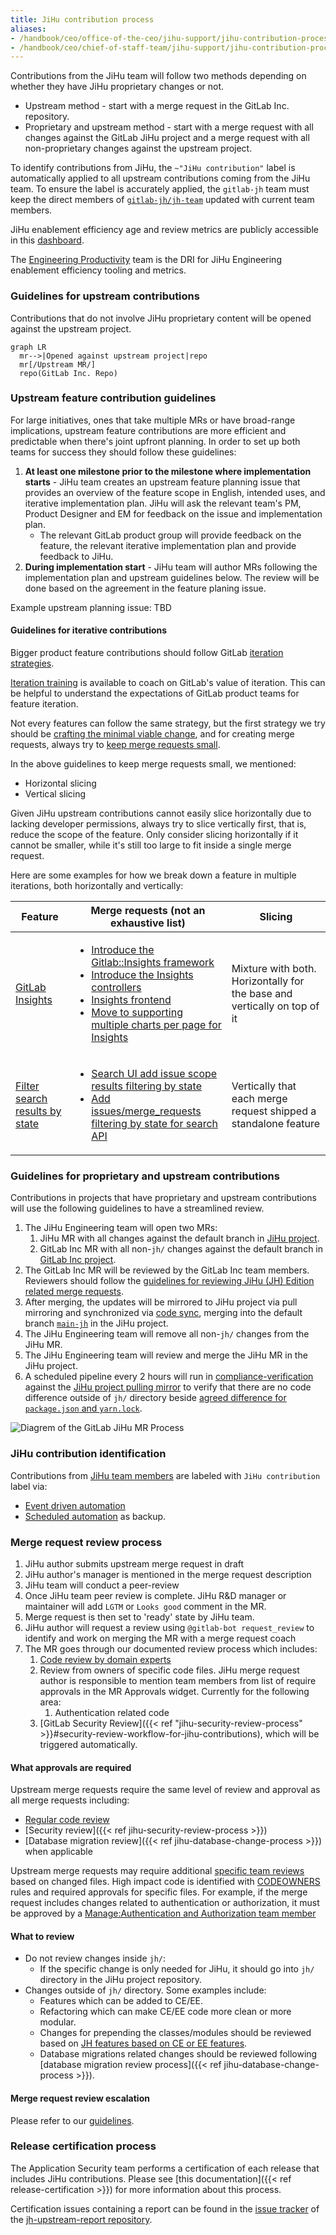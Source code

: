 ```yaml
---
title: JiHu contribution process
aliases:
- /handbook/ceo/office-of-the-ceo/jihu-support/jihu-contribution-process/
- /handbook/ceo/chief-of-staff-team/jihu-support/jihu-contribution-process/
---
```


Contributions from the JiHu team will follow two methods depending on whether they have JiHu proprietary changes or not.

- Upstream method - start with a merge request in the GitLab Inc. repository.
- Proprietary and upstream method - start with a merge request with all changes against the GitLab JiHu project and a merge request with all non-proprietary changes against the upstream project.

To identify contributions from JiHu, the `~"JiHu contribution"` label is automatically applied to all upstream contributions coming from the JiHu team. To ensure the label is accurately applied, the `gitlab-jh` team must keep the direct members of [`gitlab-jh/jh-team`](https://gitlab.com/groups/gitlab-jh/jh-team/-/group_members?with_inherited_permissions=exclude) updated with current team members.

JiHu enablement efficiency age and review metrics are publicly accessible in this [dashboard](https://app.periscopedata.com/shared/f7af38e3-0cea-4219-a5d3-6f6b25f10244?).

The [Engineering Productivity](/handbook/engineering/infrastructure/engineering-productivity/) team is the DRI for JiHu Engineering enablement efficiency tooling and metrics.

### Guidelines for upstream contributions

Contributions that do not involve JiHu proprietary content will be opened against the upstream project.

```mermaid
graph LR
  mr-->|Opened against upstream project|repo
  mr[/Upstream MR/]
  repo(GitLab Inc. Repo)
```

### Upstream feature contribution guidelines

For large initiatives, ones that take multiple MRs or have broad-range implications, upstream feature contributions are more efficient and predictable when there's joint upfront planning. In order to set up both teams for success they should follow these guidelines:

1. **At least one milestone prior to the milestone where implementation starts** - JiHu team creates an upstream feature planning issue that provides an overview of the feature scope in English, intended uses, and iterative implementation plan. JiHu will ask the relevant team's PM, Product Designer and EM for feedback on the issue and implementation plan.
   - The relevant GitLab product group will provide feedback on the feature, the relevant iterative implementation plan and provide feedback to JiHu.
1. **During implementation start** - JiHu team will author MRs following the implementation plan and upstream guidelines below. The review will be done based on the agreement in the feature planing issue.

Example upstream planning issue: TBD

#### Guidelines for iterative contributions

Bigger product feature contributions should follow GitLab
[iteration strategies](/handbook/product/product-processes/#iteration-strategies).

[Iteration training](/handbook/engineering/development/onboarding/manager/#iteration-training) is available to coach on GitLab's value of iteration. This can be helpful to understand the expectations of GitLab product teams for feature iteration.

Not every features can follow the same strategy, but the first strategy we
try should be [crafting the minimal viable change](/handbook/product/product-processes/#crafting-an-mvc), and for creating
merge requests, always try to [keep merge requests small](/handbook/engineering/workflow/iteration/#how-to-keep-a-merge-request-small).

In the above guidelines to keep merge requests small, we mentioned:

- Horizontal slicing
- Vertical slicing

Given JiHu upstream contributions cannot easily slice horizontally due to lacking
developer permissions, always try to slice vertically first, that is,
reduce the scope of the feature. Only consider slicing horizontally if
it cannot be smaller, while it's still too large to fit inside a single
merge request.

Here are some examples for how we break down a feature in multiple iterations,
both horizontally and vertically:

| Feature | Merge requests (not an exhaustive list) | Slicing |
| --- | --- | --- |
| [GitLab Insights](https://gitlab.com/groups/gitlab-org/-/epics/725) | <ul><li>[Introduce the Gitlab::Insights framework](https://gitlab.com/gitlab-org/gitlab/-/merge_requests/9912)</li><li>[Introduce the Insights controllers](https://gitlab.com/gitlab-org/gitlab/-/merge_requests/9776)</li><li>[Insights frontend](https://gitlab.com/gitlab-org/gitlab/-/merge_requests/9856)</li><li>[Move to supporting multiple charts per page for Insights](https://gitlab.com/gitlab-org/gitlab/-/merge_requests/10516)</li></ul> | Mixture with both. Horizontally for the base and vertically on top of it
| [Filter search results by state](https://gitlab.com/groups/gitlab-org/-/epics/4293) | <ul><li>[Search UI add issue scope results filtering by state](https://gitlab.com/gitlab-org/gitlab/-/merge_requests/39881)</li><li>[Add issues/merge_requests filtering by state for search API](https://gitlab.com/gitlab-org/gitlab/-/merge_requests/41989)</li></ul> | Vertically that each merge request shipped a standalone feature |

### Guidelines for proprietary and upstream contributions

Contributions in projects that have proprietary and upstream contributions will use the following guidelines to have a streamlined review.

1. The JiHu Engineering team will open two MRs:
   1. JiHu MR with all changes against the default branch in [JiHu project](https://jihulab.com/gitlab-cn/gitlab).
   1. GitLab Inc MR with all non-`jh/` changes against the default branch in [GitLab Inc project](https://gitlab.com/gitlab-org/gitlab).
1. The GitLab Inc MR will be reviewed by the GitLab Inc team members. Reviewers should follow the [guidelines for reviewing JiHu (JH) Edition related merge requests](https://docs.gitlab.com/ee/development/jh_features_review.html).
1. After merging, the updates will be mirrored to JiHu project via pull mirroring and synchronized via [code sync](https://jihulab.com/gitlab-cn/code-sync), merging into the default branch [`main-jh`](https://jihulab.com/gitlab-cn/gitlab/-/commits/main-jh) in the JiHu project.
1. The JiHu Engineering team will remove all non-`jh/` changes from the JiHu MR.
1. The JiHu Engineering team will review and merge the JiHu MR in the JiHu project.
1. A scheduled pipeline every 2 hours will run in [compliance-verification](https://gitlab.com/gitlab-org/gitlab-jh-mirrors/compliance-verification) against the [JiHu project pulling mirror](https://gitlab.com/gitlab-org/gitlab-jh-mirrors/gitlab) to verify that there are no code difference outside of `jh/` directory beside [agreed difference for `package.json` and `yarn.lock`](https://gitlab.com/gitlab-jh/gitlab-jh-enablement/-/issues/170#note_892043256).

![Diagrem of the GitLab JiHu MR Process](/handbook/ceo/office-of-the-ceo/jihu-support/images/gitlab-jh-mr-process.png)

### JiHu contribution identification

Contributions from [JiHu team members](https://gitlab.com/groups/gitlab-jh/jh-team/-/group_members?with_inherited_permissions=exclude) are labeled with `JiHu contribution` label via:
- [Event driven automation](https://gitlab.com/gitlab-org/quality/triage-ops/-/blob/master/triage/processor/jihu_contribution.rb)
- [Scheduled automation](https://gitlab.com/gitlab-org/quality/triage-ops/-/blob/master/policies/stages/hygiene/label-jihu-contribution.yml) as backup.

### Merge request review process

1. JiHu author submits upstream merge request in draft
1. JiHu author's manager is mentioned in the merge request description
1. JiHu team will conduct a peer-review
1. Once JiHu team peer review is complete. JiHu R&D manager or maintainer will add `LGTM` or `Looks good` comment in the MR.
1. Merge request is then set to 'ready' state by JiHu team.
1. JiHu author will request a review using `@gitlab-bot request_review` to identify and work on merging the MR with a merge request coach
1. The MR goes through our documented review process which includes:
    1. [Code review by domain experts](#what-approvals-are-required)
    1. Review from owners of specific code files. JiHu merge request author is responsible to mention team members from list of require approvals in the MR Approvals widget. Currently for the following area:
        1. Authentication related code
    1. [GitLab Security Review]({{< ref "jihu-security-review-process" >}}#security-review-workflow-for-jihu-contributions), which will be triggered automatically.

#### What approvals are required

Upstream merge requests require the same level of review and approval as all merge requests including:

- [Regular code review](https://docs.gitlab.com/ee/development/code_review.html)
- [Security review]({{< ref jihu-security-review-process >}})
- [Database migration review]({{< ref jihu-database-change-process >}}) when applicable

Upstream merge requests may require additional [specific team reviews](https://docs.gitlab.com/ee/development/code_review.html#approval-guidelines) based on changed files. High impact code is identified with [CODEOWNERS](https://gitlab.com/gitlab-org/gitlab/-/blob/master/.gitlab/CODEOWNERS) rules and required approvals for specific files. For example, if the merge request includes changes related to authentication or authorization, it must be approved by a [Manage:Authentication and Authorization team member](/handbook/company/team/)

#### What to review

- Do not review changes inside `jh/`:
  - If the specific change is only needed for JiHu, it should go into `jh/`
  directory in the JiHu project repository.
- Changes outside of `jh/` directory. Some examples include:
  - Features which can be added to CE/EE.
  - Refactoring which can make CE/EE code more clean or more modular.
  - Changes for prepending the classes/modules should be reviewed based on
    [JH features based on CE or EE features](https://docs.gitlab.com/ee/development/jh_features_review.html#jh-features-based-on-ce-or-ee-features).
  - Database migrations related changes should be reviewed following
    [database migration review process]({{< ref jihu-database-change-process >}}).

#### Merge request review escalation

Please refer to our [guidelines](https://docs.google.com/document/d/1zEiPBZ1D90LJdxBJDl45B4N-umqtR0VGt3803OgHjMo/edit?usp=sharing).

### Release certification process

The Application Security team performs a certification of each release that includes JiHu contributions. Please see [this documentation]({{< ref release-certification >}}) for more information about this process.

Certification issues containing a report can be found in the [issue tracker](https://gitlab.com/gitlab-org/jh-upstream-report/-/issues/) of the [jh-upstream-report repository](https://gitlab.com/gitlab-org/jh-upstream-report).
